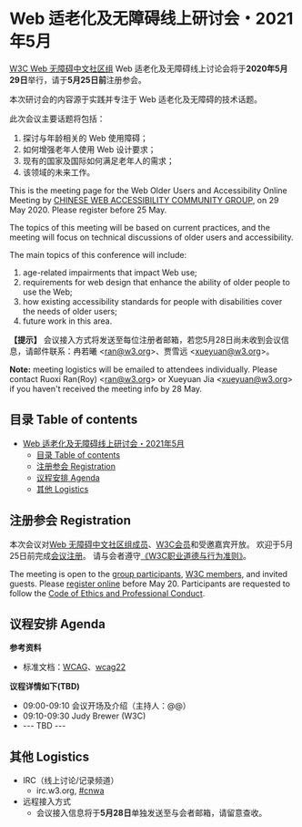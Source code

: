 # Web 适老化及无障碍线上研讨会・2021年5月

[W3C Web 无障碍中文社区组](https://www.w3.org/community/cnwa/) Web 适老化及无障碍线上讨论会将于**2020年5月29日**举行，请于**5月25日前**注册参会。

本次研讨会的内容源于实践并专注于 Web 适老化及无障碍的技术话题。

此次会议主要话题将包括：
1. 探讨与年龄相关的 Web 使用障碍；
2. 如何增强老年人使用 Web 设计要求；
3. 现有的国家及国际如何满足老年人的需求；
4. 该领域的未来工作。


This is the meeting page for the Web Older Users and Accessibility Online Meeting by [CHINESE WEB ACCESSIBILITY COMMUNITY GROUP](https://www.w3.org/community/cnwa/), on 29 May 2020. Please register before 25 May. 

The topics of this meeting will be based on current practices, and the meeting will focus on technical discussions of older users and accessibility.

The main topics of this conference will include:
1. age-related impairments that impact Web use;
2. requirements for web design that enhance the ability of older people to use the Web;
3. how existing accessibility standards for people with disabilities cover the needs of older users;
4. future work in this area.

**【提示】** 会议接入方式将发送至每位注册者邮箱，若您5月28日尚未收到会议信息，请邮件联系：冉若曦 <<ran@w3.org>>、贾雪远 <<xueyuan@w3.org>>。

**Note:** meeting logistics will be emailed to attendees individually. Please contact Ruoxi Ran(Roy)  <<ran@w3.org>> or Xueyuan Jia  <<xueyuan@w3.org>> if you haven't received the meeting info by 28 May.



## 目录 Table of contents

- [Web 适老化及无障碍线上研讨会・2021年5月](#web-适老化及无障碍线上研讨会2021年5月)
  - [目录 Table of contents](#目录-table-of-contents)
  - [注册参会 Registration](#注册参会-registration)
  - [议程安排 Agenda](#议程安排-agenda)
  - [其他 Logistics](#其他-logistics)

## 注册参会 Registration

本次会议对[Web 无障碍中文社区组成员](https://www.w3.org/community/cnwa/)、[W3C会员](https://www.w3.org/Consortium/Member/List)和受邀嘉宾开放。
欢迎于5月25日前完成[会议注册](@@)。
请与会者遵守[《W3C职业道德与行为准则》](https://www.w3.org/Consortium/cepc/)。

The meeting is open to the [group participants](https://www.w3.org/community/cnwa/), [W3C members](https://www.w3.org/Consortium/Member/List), and invited guests. 
Please [register online](@@) before May 20.
Participants are requested to follow the [Code of Ethics and Professional Conduct](https://www.w3.org/Consortium/cepc/).


## 议程安排 Agenda

**参考资料**

* 标准文档：[WCAG](https://www.w3.org/TR/wcag21/)、[wcag22](https://www.w3.org/TR/wcag22/)

**议程详情如下(TBD)**

* 09:00-09:10  会议开场及介绍（主持人：@@）
* 09:10-09:30  Judy Brewer (W3C)
* --- TBD ---


## 其他 Logistics

* IRC（线上讨论/记录频道）
  * irc.w3.org, <a href="http://irc.w3.org/?channels=#cnwa">#cnwa</a>
* 远程接入方式
  * 会议接入信息将于**5月28日**单独发送至与会者邮箱，请留意查收。
